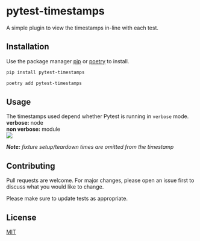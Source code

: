 # pytest-timestamps

A simple plugin to view the timestamps in-line with each test.

## Installation

Use the package manager [pip](https://pypi.org/project/pip/) or [poetry](https://python-poetry.org/) to install.

```bash
pip install pytest-timestamps
```
```bash
poetry add pytest-timestamps
```

## Usage

The timestamps used depend whether Pytest is running in `verbose` mode.\
**verbose:** node\
**non verbose:** module\
![](https://i.ibb.co/0qLXFjB/Screenshot-from-2022-01-10-22-00-26.png)

***Note:*** *fixture setup/teardown times are omitted from the timestamp*



## Contributing
Pull requests are welcome. For major changes, please open an issue first to discuss what you would like to change.

Please make sure to update tests as appropriate.

## License
[MIT](https://choosealicense.com/licenses/mit/)

